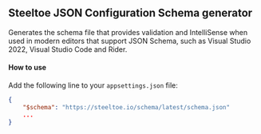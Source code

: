 ## Steeltoe JSON Configuration Schema generator

Generates the schema file that provides validation and IntelliSense when used in modern editors
that support JSON Schema, such as Visual Studio 2022, Visual Studio Code and Rider.

#### How to use

Add the following line to your `appsettings.json` file:

```json
{
    "$schema": "https://steeltoe.io/schema/latest/schema.json"
    ...
}
```
